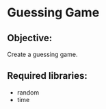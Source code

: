 # Guessing Game
## Objective:
  Create a guessing game.
  
## Required libraries:
  - random
  - time
